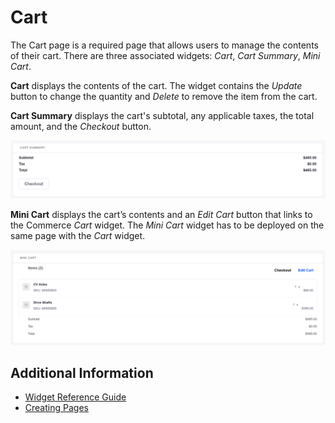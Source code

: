 # Cart

The Cart page is a required page that allows users to manage the contents of their cart. There are three associated widgets: _Cart_, _Cart Summary_, _Mini Cart_.

**Cart** displays the contents of the cart. The widget contains the _Update_ button to change the quantity and _Delete_ to remove the item from the cart.

**Cart Summary** displays the cart's subtotal, any applicable taxes, the total amount, and the _Checkout_ button.

![Cart Summary](./cart/images/01.png)

**Mini Cart** displays the cart’s contents and an _Edit Cart_ button that links to the Commerce _Cart_ widget. The _Mini Cart_ widget has to be deployed on the same page with the _Cart_ widget.

![Mini Cart](./cart/images/02.png)

## Additional Information

* [Widget Reference Guide](../creating-store-content/widget-reference.md)
* [Creating Pages](https://help.liferay.com/hc/en-us/articles/360018171291-Creating-Pages)
